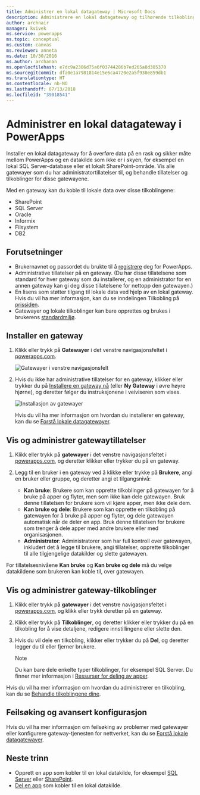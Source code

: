 ```yaml
---
title: Administrer en lokal datagateway | Microsoft Docs
description: Administrere en lokal datagateway og tilhørende tilkoblinger
author: archnair
manager: kvivek
ms.service: powerapps
ms.topic: conceptual
ms.custom: canvas
ms.reviewer: anneta
ms.date: 10/30/2016
ms.author: archanan
ms.openlocfilehash: e7dc9a2386d75a6f03744286b7ed265a8d385370
ms.sourcegitcommit: dfa0e1a7981814e15e6ca4720e2a5f930e859db1
ms.translationtype: HT
ms.contentlocale: nb-NO
ms.lasthandoff: 07/13/2018
ms.locfileid: "39018541"
---
```

# <a name="manage-an-on-premises-data-gateway-in-powerapps"></a>Administrer en lokal datagateway i PowerApps
Installer en lokal datagateway for å overføre data på en rask og sikker måte mellom PowerApps og en datakilde som ikke er i skyen, for eksempel en lokal SQL Server-database eller et lokalt SharePoint-område. Vis alle gatewayer som du har administratortillatelser til, og behandle tillatelser og tilkoblinger for disse gatewayene.

Med en gateway kan du koble til lokale data over disse tilkoblingene:

* SharePoint
* SQL Server
* Oracle
* Informix
* Filsystem
* DB2

## <a name="prerequisites"></a>Forutsetninger
* Brukernavnet og passordet du brukte til å [registrere](../signup-for-powerapps.md) deg for PowerApps.
* Administrative tillatelser på en gateway. (Du har disse tillatelsene som standard for hver gateway som du installerer, og en administrator for en annen gateway kan gi deg disse tillatelsene for nettopp den gatewayen.)
* En lisens som støtter tilgang til lokale data ved hjelp av en lokal gateway. Hvis du vil ha mer informasjon, kan du se inndelingen Tilkobling på [prissiden](https://powerapps.microsoft.com/pricing/).
* Gatewayer og lokale tilkoblinger kan bare opprettes og brukes i brukerens [standardmiljø](working-with-environments.md).

## <a name="install-a-gateway"></a>Installer en gateway
1. Klikk eller trykk på **Gatewayer** i det venstre navigasjonsfeltet i [powerapps.com](https://web.powerapps.com).

    ![Gatewayer i venstre navigasjonsfelt](./media/gateway-management/manage-gateway.png)

2. Hvis du ikke har administrative tillatelser for en gateway, klikker eller trykker du på [Installere en gateway nå](http://go.microsoft.com/fwlink/?LinkID=820931) (eller **Ny Gateway** i øvre høyre hjørne), og deretter følger du instruksjonene i veiviseren som vises.

    ![Installasjon av gatewayer](./media/gateway-management/no-gateway-installed.png)

    Hvis du vil ha mer informasjon om hvordan du installerer en gateway, kan du se [Forstå lokale datagatewayer](gateway-reference.md).

## <a name="view-and-manage-gateway-permissions"></a>Vis og administrer gatewaytillatelser
1. Klikk eller trykk på **gatewayer** i det venstre navigasjonsfeltet i [powerapps.com](https://web.powerapps.com), og deretter klikker eller trykker du på en gateway.

2. Legg til en bruker i en gateway ved å klikke eller trykke på **Brukere**, angi en bruker eller gruppe, og deretter angi et tilgangsnivå:

   * **Kan bruke**: Brukere som kan opprette tilkoblinger på gatewayen for å bruke på apper og flyter, men som ikke kan dele gatewayen. Bruk denne tillatelsen for brukere som vil kjøre apper, men ikke dele dem.
   * **Kan bruke og dele**: Brukere som kan opprette en tilkobling på gatewayen for å bruke på apper og flyter, og dele gatewayen automatisk når de deler en app. Bruk denne tillatelsen for brukere som trenger å dele apper med andre brukere eller med organisasjonen.
   * **Administrator**: Administratorer som har full kontroll over gatewayen, inkludert det å legge til brukere, angi tillatelser, opprette tilkoblinger til alle tilgjengelige datakilder og slette gatewayen.

For tillatelsesnivåene **Kan bruke** og **Kan bruke og dele** må du velge datakildene som brukeren kan koble til, over gatewayen.

## <a name="view-and-manage-gateway-connections"></a>Vis og administrer gateway-tilkoblinger
1. Klikk eller trykk på **gatewayer** i det venstre navigasjonsfeltet i [powerapps.com](https://web.powerapps.com), og klikk eller trykk deretter på en gateway.

2. Klikk eller trykk på **Tilkoblinger**, og deretter klikker eller trykker du på en tilkobling for å vise detaljene, redigere innstillingene eller slette den.

3. Hvis du vil dele en tilkobling, klikker eller trykker du på **Del**, og deretter legger du til eller fjerner brukere.

    > [!NOTE]
   > Du kan bare dele enkelte typer tilkoblinger, for eksempel SQL Server. Du finner mer informasjon i [Ressurser for deling av apper](share-app-resources.md).

Hvis du vil ha mer informasjon om hvordan du administrerer en tilkobling, kan du se [Behandle tilkoblingene dine](add-manage-connections.md).

## <a name="troubleshooting-and-advanced-configuration"></a>Feilsøking og avansert konfigurasjon
Hvis du vil ha mer informasjon om feilsøking av problemer med gatewayer eller konfigurere gateway-tjenesten for nettverket, kan du se [Forstå lokale datagatewayer](gateway-reference.md).

## <a name="next-steps"></a>Neste trinn
* Opprett en app som kobler til en lokal datakilde, for eksempel [SQL Server](connections/connection-azure-sqldatabase.md) eller [SharePoint](connections/connection-sharepoint-online.md).
* [Del en app](share-app.md) som kobler til en lokal datakilde.
